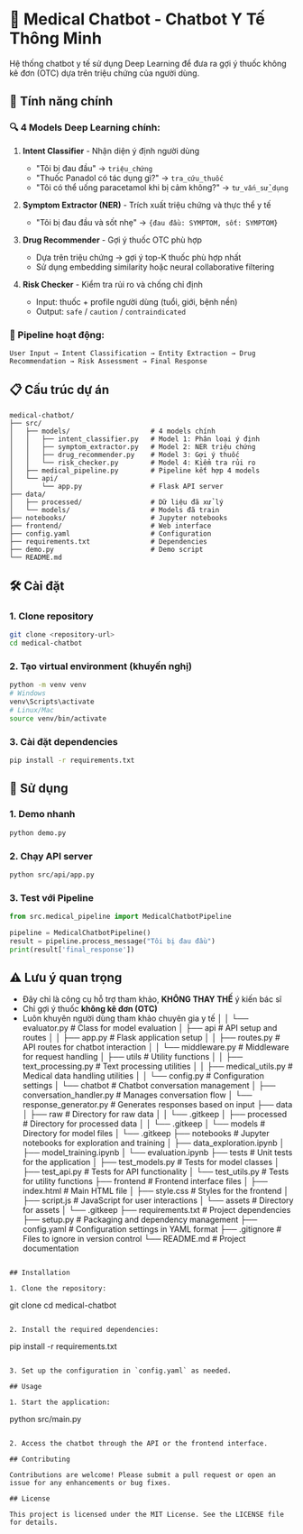 # 🏥 Medical Chatbot - Chatbot Y Tế Thông Minh

Hệ thống chatbot y tế sử dụng Deep Learning để đưa ra gợi ý thuốc không kê đơn (OTC) dựa trên triệu chứng của người dùng.

## 🎯 Tính năng chính

### 🔍 4 Models Deep Learning chính:

1. **Intent Classifier** - Nhận diện ý định người dùng
   - "Tôi bị đau đầu" → `triệu_chứng`
   - "Thuốc Panadol có tác dụng gì?" → `tra_cứu_thuốc`
   - "Tôi có thể uống paracetamol khi bị cảm không?" → `tư_vấn_sử_dụng`

2. **Symptom Extractor (NER)** - Trích xuất triệu chứng và thực thể y tế
   - "Tôi bị đau đầu và sốt nhẹ" → `{đau đầu: SYMPTOM, sốt: SYMPTOM}`

3. **Drug Recommender** - Gợi ý thuốc OTC phù hợp
   - Dựa trên triệu chứng → gợi ý top-K thuốc phù hợp nhất
   - Sử dụng embedding similarity hoặc neural collaborative filtering

4. **Risk Checker** - Kiểm tra rủi ro và chống chỉ định
   - Input: thuốc + profile người dùng (tuổi, giới, bệnh nền)
   - Output: `safe` / `caution` / `contraindicated`

### 🚀 Pipeline hoạt động:
```
User Input → Intent Classification → Entity Extraction → Drug Recommendation → Risk Assessment → Final Response
```

## 📋 Cấu trúc dự án

```
medical-chatbot/
├── src/
│   ├── models/                    # 4 models chính
│   │   ├── intent_classifier.py   # Model 1: Phân loại ý định
│   │   ├── symptom_extractor.py   # Model 2: NER triệu chứng
│   │   ├── drug_recommender.py    # Model 3: Gợi ý thuốc
│   │   └── risk_checker.py        # Model 4: Kiểm tra rủi ro
│   ├── medical_pipeline.py        # Pipeline kết hợp 4 models
│   └── api/
│       └── app.py                 # Flask API server
├── data/
│   ├── processed/                 # Dữ liệu đã xử lý
│   └── models/                    # Models đã train
├── notebooks/                     # Jupyter notebooks
├── frontend/                      # Web interface
├── config.yaml                    # Configuration
├── requirements.txt               # Dependencies
├── demo.py                        # Demo script
└── README.md
```

## 🛠️ Cài đặt

### 1. Clone repository
```bash
git clone <repository-url>
cd medical-chatbot
```

### 2. Tạo virtual environment (khuyến nghị)
```bash
python -m venv venv
# Windows
venv\Scripts\activate
# Linux/Mac
source venv/bin/activate
```

### 3. Cài đặt dependencies
```bash
pip install -r requirements.txt
```

## 🚀 Sử dụng

### 1. Demo nhanh
```bash
python demo.py
```

### 2. Chạy API server
```bash
python src/api/app.py
```

### 3. Test với Pipeline
```python
from src.medical_pipeline import MedicalChatbotPipeline

pipeline = MedicalChatbotPipeline()
result = pipeline.process_message("Tôi bị đau đầu")
print(result['final_response'])
```

## ⚠️ Lưu ý quan trọng

- Đây chỉ là công cụ hỗ trợ tham khảo, **KHÔNG THAY THẾ** ý kiến bác sĩ
- Chỉ gợi ý thuốc **không kê đơn (OTC)**
- Luôn khuyên người dùng tham khảo chuyên gia y tế
│   │   └── evaluator.py             # Class for model evaluation
│   ├── api                          # API setup and routes
│   │   ├── app.py                   # Flask application setup
│   │   ├── routes.py                # API routes for chatbot interaction
│   │   └── middleware.py            # Middleware for request handling
│   ├── utils                        # Utility functions
│   │   ├── text_processing.py        # Text processing utilities
│   │   ├── medical_utils.py         # Medical data handling utilities
│   │   └── config.py                # Configuration settings
│   └── chatbot                      # Chatbot conversation management
│       ├── conversation_handler.py   # Manages conversation flow
│       └── response_generator.py     # Generates responses based on input
├── data
│   ├── raw                          # Directory for raw data
│   │   └── .gitkeep
│   ├── processed                    # Directory for processed data
│   │   └── .gitkeep
│   └── models                       # Directory for model files
│       └── .gitkeep
├── notebooks                        # Jupyter notebooks for exploration and training
│   ├── data_exploration.ipynb
│   ├── model_training.ipynb
│   └── evaluation.ipynb
├── tests                            # Unit tests for the application
│   ├── test_models.py               # Tests for model classes
│   ├── test_api.py                  # Tests for API functionality
│   └── test_utils.py                # Tests for utility functions
├── frontend                         # Frontend interface files
│   ├── index.html                   # Main HTML file
│   ├── style.css                    # Styles for the frontend
│   ├── script.js                    # JavaScript for user interactions
│   └── assets                       # Directory for assets
│       └── .gitkeep
├── requirements.txt                 # Project dependencies
├── setup.py                         # Packaging and dependency management
├── config.yaml                      # Configuration settings in YAML format
├── .gitignore                       # Files to ignore in version control
└── README.md                        # Project documentation
```

## Installation

1. Clone the repository:
   ```
   git clone <repository-url>
   cd medical-chatbot
   ```

2. Install the required dependencies:
   ```
   pip install -r requirements.txt
   ```

3. Set up the configuration in `config.yaml` as needed.

## Usage

1. Start the application:
   ```
   python src/main.py
   ```

2. Access the chatbot through the API or the frontend interface.

## Contributing

Contributions are welcome! Please submit a pull request or open an issue for any enhancements or bug fixes.

## License

This project is licensed under the MIT License. See the LICENSE file for details.